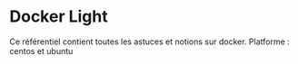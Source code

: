 # Docker Light

Ce référentiel contient toutes les astuces et notions sur docker.
Platforme : centos et ubuntu